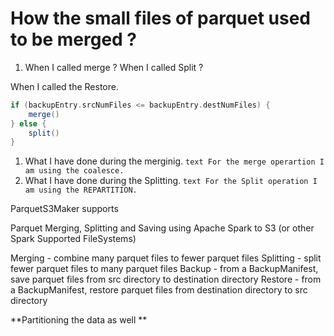 # How the small files of parquet used to be merged ?

1. When I called merge ? When I called Split ? 

When I called the Restore. 
```scala
if (backupEntry.srcNumFiles <= backupEntry.destNumFiles) {
    merge()
} else {
    split()
}

```


1. What I have done during the merginig. ```text For the merge operartion I am using the coalesce. ```
1. What I have done during the Splitting. ```text For the Split operation I am using the REPARTITION. ```



ParquetS3Maker supports

Parquet Merging, Splitting and Saving using Apache Spark to S3 (or other Spark Supported FileSystems)


Merging - combine many parquet files to fewer parquet files
Splitting - split fewer parquet files to many parquet files
Backup - from a BackupManifest, save parquet files from src directory to destination directory
Restore - from a BackupManifest, restore parquet files from destination directory to src directory

**Partitioning the data as well **
